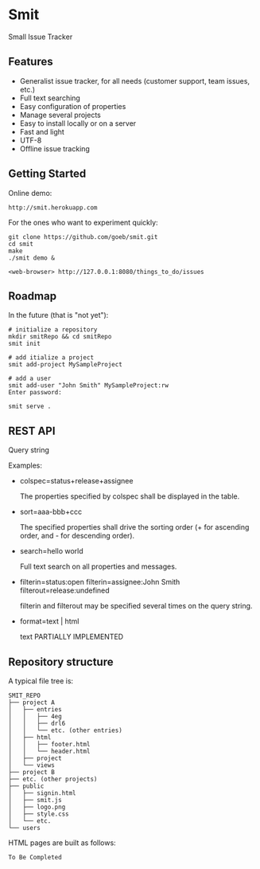 Smit
====

Small Issue Tracker


Features
--------

- Generalist issue tracker, for all needs (customer support, team issues, etc.)
- Full text searching
- Easy configuration of properties
- Manage several projects
- Easy to install locally or on a server
- Fast and light
- UTF-8
- Offline issue tracking


Getting Started
---------------
    
Online demo:

    http://smit.herokuapp.com

    
For the ones who want to experiment quickly:

    git clone https://github.com/goeb/smit.git
    cd smit
    make
    ./smit demo &

    <web-browser> http://127.0.0.1:8080/things_to_do/issues


Roadmap
---
In the future (that is "not yet"):

    # initialize a repository
    mkdir smitRepo && cd smitRepo
    smit init

    # add itialize a project
    smit add-project MySampleProject

    # add a user
    smit add-user "John Smith" MySampleProject:rw
    Enter password:
    
    smit serve .




REST API
--------

Query string

Examples:
    
- colspec=status+release+assignee

    The properties specified by colspec shall be displayed in the table.

- sort=aaa-bbb+ccc

    The specified properties shall drive the sorting order (+ for ascending order, and - for descending order).

- search=hello world

    Full text search on all properties and messages.

- filterin=status:open
  filterin=assignee:John Smith
  filterout=release:undefined

    filterin and filterout may be specified several times on the query string.

- format=text | html

    text PARTIALLY IMPLEMENTED


Repository structure
--------------------

A typical file tree is:

    SMIT_REPO
    ├── project A
    │   ├── entries
    │   │   ├── 4eg
    │   │   ├── drl6
    │   │   └── etc. (other entries)
    │   ├── html
    │   │   ├── footer.html
    │   │   └── header.html
    │   ├── project
    │   └── views
    ├── project B
    ├── etc. (other projects)
    ├── public
    │   ├── signin.html
    │   ├── smit.js
    │   ├── logo.png
    │   ├── style.css
    │   └── etc.
    └── users


HTML pages are built as follows:

    To Be Completed

